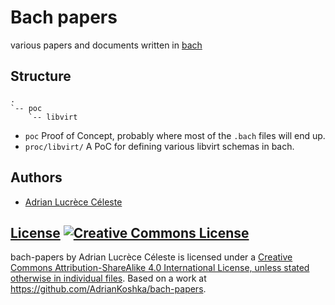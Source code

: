 # Bach papers
various papers and documents written in [bach](https://github.com/tawesoft/bach)

## Structure

```
.
`-- poc
    `-- libvirt
```

- `poc` Proof of Concept, probably where most of the `.bach` files will end up.
- `proc/libvirt/` A PoC for defining various libvirt schemas in bach.


## Authors

 - [Adrian Lucrèce Céleste](https://github.com/AdrianKoshka)

## [License](LICENSE) <a rel="license" href="http://creativecommons.org/licenses/by-sa/4.0/"><img alt="Creative Commons License" style="border-width:0" src="https://i.creativecommons.org/l/by-sa/4.0/88x31.png" /></a>

<span xmlns:dct="http://purl.org/dc/terms/" property="dct:title">bach-papers</span> by <span xmlns:cc="http://creativecommons.org/ns#" property="cc:attributionName">Adrian Lucrèce Céleste</span> is licensed under a <a rel="license" href="http://creativecommons.org/licenses/by-sa/4.0/">Creative Commons Attribution-ShareAlike 4.0 International License, unless stated otherwise in individual files</a>.
Based on a work at <a xmlns:dct="http://purl.org/dc/terms/" href="https://github.com/AdrianKoshka/bach-papers" rel="dct:source">https://github.com/AdrianKoshka/bach-papers</a>.

